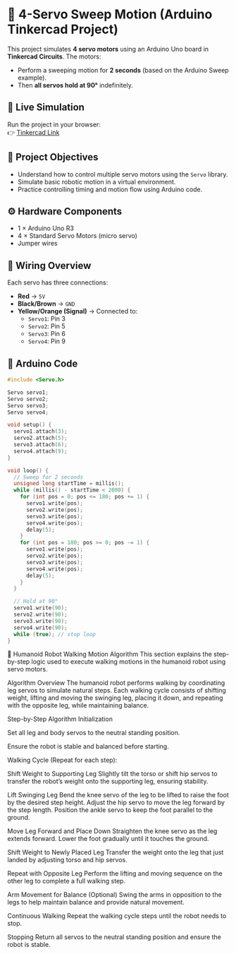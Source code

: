 # 🦾 4-Servo Sweep Motion (Arduino Tinkercad Project)

This project simulates **4 servo motors** using an Arduino Uno board in **Tinkercad Circuits**. The motors:
- Perform a sweeping motion for **2 seconds** (based on the Arduino Sweep example).
- Then **all servos hold at 90°** indefinitely.

## 🔗 Live Simulation
Run the project in your browser:  
👉 [Tinkercad Link](https://www.tinkercad.com/things/1G5uHiXdlmG-4-servo-sweep-motion?sharecode=atNll8OwS89YeunBeoKZ5KRF0xbZoa25Jt3r0iUoAgE)

## 🧠 Project Objectives

- Understand how to control multiple servo motors using the `Servo` library.
- Simulate basic robotic motion in a virtual environment.
- Practice controlling timing and motion flow using Arduino code.

## ⚙️ Hardware Components

- 1 × Arduino Uno R3
- 4 × Standard Servo Motors (micro servo)
- Jumper wires

## 🔌 Wiring Overview

Each servo has three connections:
- **Red** → `5V`
- **Black/Brown** → `GND`
- **Yellow/Orange (Signal)** → Connected to:
  - `Servo1`: Pin 3
  - `Servo2`: Pin 5
  - `Servo3`: Pin 6
  - `Servo4`: Pin 9

## 🧾 Arduino Code

```cpp
#include <Servo.h>

Servo servo1;
Servo servo2;
Servo servo3;
Servo servo4;

void setup() {
  servo1.attach(3);
  servo2.attach(5);
  servo3.attach(6);
  servo4.attach(9);
}

void loop() {
  // Sweep for 2 seconds
  unsigned long startTime = millis();
  while (millis() - startTime < 2000) {
    for (int pos = 0; pos <= 180; pos += 1) {
      servo1.write(pos);
      servo2.write(pos);
      servo3.write(pos);
      servo4.write(pos);
      delay(5);
    }
    for (int pos = 180; pos >= 0; pos -= 1) {
      servo1.write(pos);
      servo2.write(pos);
      servo3.write(pos);
      servo4.write(pos);
      delay(5);
    }
  }

  // Hold at 90°
  servo1.write(90);
  servo2.write(90);
  servo3.write(90);
  servo4.write(90);
  while (true); // stop loop
}
```
🤖 Humanoid Robot Walking Motion Algorithm
This section explains the step-by-step logic used to execute walking motions in the humanoid robot using servo motors.

Algorithm Overview
The humanoid robot performs walking by coordinating leg servos to simulate natural steps. Each walking cycle consists of shifting weight, lifting and moving the swinging leg, placing it down, and repeating with the opposite leg, while maintaining balance.

Step-by-Step Algorithm
Initialization

Set all leg and body servos to the neutral standing position.

Ensure the robot is stable and balanced before starting.

Walking Cycle (Repeat for each step):

Shift Weight to Supporting Leg
Slightly tilt the torso or shift hip servos to transfer the robot’s weight onto the supporting leg, ensuring stability.

Lift Swinging Leg
Bend the knee servo of the leg to be lifted to raise the foot by the desired step height.
Adjust the hip servo to move the leg forward by the step length.
Position the ankle servo to keep the foot parallel to the ground.

Move Leg Forward and Place Down
Straighten the knee servo as the leg extends forward.
Lower the foot gradually until it touches the ground.

Shift Weight to Newly Placed Leg
Transfer the weight onto the leg that just landed by adjusting torso and hip servos.

Repeat with Opposite Leg
Perform the lifting and moving sequence on the other leg to complete a full walking step.

Arm Movement for Balance (Optional)
Swing the arms in opposition to the legs to help maintain balance and provide natural movement.

Continuous Walking
Repeat the walking cycle steps until the robot needs to stop.

Stopping
Return all servos to the neutral standing position and ensure the robot is stable.
